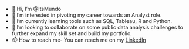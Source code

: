 - 👋 Hi, I’m @ItsMundo
- 👀 I’m interested in pivoting my career towards an Analyst role. 
- 🌱 I’m currently learning tools such as SQL, Tableau, R and Python. 
- 💞️ I’m looking to collaborate on some public data analysis challenges to further expand my skill set and build my portfolio. 
- 📫 How to reach me- You can reach me on my [LinkedIn](https://www.linkedin.com/in/itsmundo/)

<!---
ItsMundo/ItsMundo is a ✨ special ✨ repository because its `README.md` (this file) appears on your GitHub profile.
You can click the Preview link to take a look at your changes.
--->
